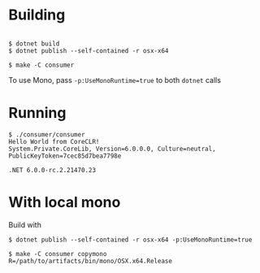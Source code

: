 

# Building

```console

$ dotnet build
$ dotnet publish --self-contained -r osx-x64

$ make -C consumer
```

To use Mono, pass `-p:UseMonoRuntime=true` to both `dotnet` calls

# Running

```console
$ ./consumer/consumer
Hello World from CoreCLR!
System.Private.CoreLib, Version=6.0.0.0, Culture=neutral, PublicKeyToken=7cec85d7bea7798e

.NET 6.0.0-rc.2.21470.23
```

# With local mono

Build with

```console
$ dotnet publish --self-contained -r osx-x64 -p:UseMonoRuntime=true
```

```console
$ make -C consumer copymono R=/path/to/artifacts/bin/mono/OSX.x64.Release
```


